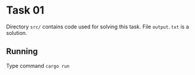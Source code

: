 # Task 01
Directory `src/` contains code used for solving this task. 
File `output.txt` is a solution. 

## Running

Type command
`cargo run`